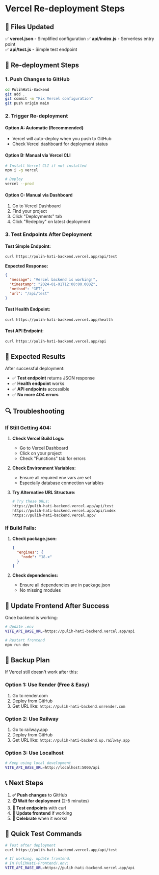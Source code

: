# Vercel Re-deployment Steps

## 🔧 **Files Updated**

✅ **vercel.json** - Simplified configuration
✅ **api/index.js** - Serverless entry point  
✅ **api/test.js** - Simple test endpoint

## 🚀 **Re-deployment Steps**

### **1. Push Changes to GitHub**
```bash
cd PulihHati-Backend
git add .
git commit -m "Fix Vercel configuration"
git push origin main
```

### **2. Trigger Re-deployment**

#### **Option A: Automatic (Recommended)**
- Vercel will auto-deploy when you push to GitHub
- Check Vercel dashboard for deployment status

#### **Option B: Manual via Vercel CLI**
```bash
# Install Vercel CLI if not installed
npm i -g vercel

# Deploy
vercel --prod
```

#### **Option C: Manual via Dashboard**
1. Go to Vercel Dashboard
2. Find your project
3. Click "Deployments" tab
4. Click "Redeploy" on latest deployment

### **3. Test Endpoints After Deployment**

#### **Test Simple Endpoint:**
```bash
curl https://pulih-hati-backend.vercel.app/api/test
```
**Expected Response:**
```json
{
  "message": "Vercel backend is working!",
  "timestamp": "2024-01-01T12:00:00.000Z",
  "method": "GET",
  "url": "/api/test"
}
```

#### **Test Health Endpoint:**
```bash
curl https://pulih-hati-backend.vercel.app/health
```

#### **Test API Endpoint:**
```bash
curl https://pulih-hati-backend.vercel.app/api
```

## 🎯 **Expected Results**

After successful deployment:
- ✅ **Test endpoint** returns JSON response
- ✅ **Health endpoint** works
- ✅ **API endpoints** accessible
- ✅ **No more 404 errors**

## 🔍 **Troubleshooting**

### **If Still Getting 404:**

1. **Check Vercel Build Logs:**
   - Go to Vercel Dashboard
   - Click on your project
   - Check "Functions" tab for errors

2. **Check Environment Variables:**
   - Ensure all required env vars are set
   - Especially database connection variables

3. **Try Alternative URL Structure:**
   ```bash
   # Try these URLs:
   https://pulih-hati-backend.vercel.app/api/test
   https://pulih-hati-backend.vercel.app/api/index
   https://pulih-hati-backend.vercel.app/
   ```

### **If Build Fails:**

1. **Check package.json:**
   ```json
   {
     "engines": {
       "node": "18.x"
     }
   }
   ```

2. **Check dependencies:**
   - Ensure all dependencies are in package.json
   - No missing modules

## 📱 **Update Frontend After Success**

Once backend is working:

```bash
# Update .env
VITE_API_BASE_URL=https://pulih-hati-backend.vercel.app/api

# Restart frontend
npm run dev
```

## 🚨 **Backup Plan**

If Vercel still doesn't work after this:

### **Option 1: Use Render (Free & Easy)**
1. Go to render.com
2. Deploy from GitHub
3. Get URL like: `https://pulih-hati-backend.onrender.com`

### **Option 2: Use Railway**
1. Go to railway.app  
2. Deploy from GitHub
3. Get URL like: `https://pulih-hati-backend.up.railway.app`

### **Option 3: Use Localhost**
```bash
# Keep using local development
VITE_API_BASE_URL=http://localhost:5000/api
```

## 📞 **Next Steps**

1. **✅ Push changes** to GitHub
2. **⏱️ Wait for deployment** (2-5 minutes)
3. **🧪 Test endpoints** with curl
4. **🔄 Update frontend** if working
5. **🎉 Celebrate** when it works!

## 🔗 **Quick Test Commands**

```bash
# Test after deployment
curl https://pulih-hati-backend.vercel.app/api/test

# If working, update frontend:
# In PulihHati-Frontend/.env:
VITE_API_BASE_URL=https://pulih-hati-backend.vercel.app/api
```
